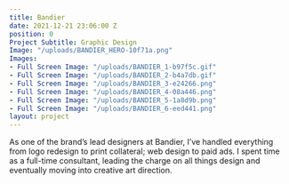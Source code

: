 ```yaml
---
title: Bandier
date: 2021-12-21 23:06:00 Z
position: 0
Project Subtitle: Graphic Design
Image: "/uploads/BANDIER_HERO-10f71a.png"
Images:
- Full Screen Image: "/uploads/BANDIER_1-b97f5c.gif"
- Full Screen Image: "/uploads/BANDIER_2-b4a7db.gif"
- Full Screen Image: "/uploads/BANDIER_3-e24266.png"
- Full Screen Image: "/uploads/BANDIER_4-08a446.png"
- Full Screen Image: "/uploads/BANDIER_5-1a8d9b.png"
- Full Screen Image: "/uploads/BANDIER_6-eed441.png"
layout: project
---
```


As one of the brand’s lead designers at Bandier, I’ve handled everything from logo redesign to print collateral; web design to paid ads. I spent time as a full-time consultant, leading the charge on all things design and eventually moving into creative art direction.